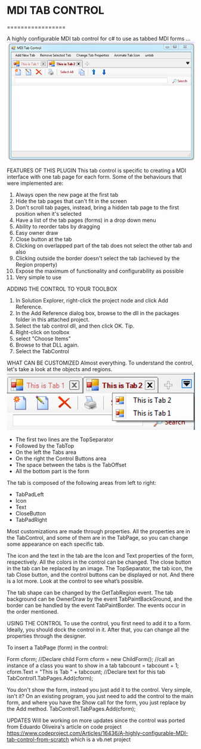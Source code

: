 # MDI TAB CONTROL
=================

A highly configurable MDI tab control for c# to use as tabbed MDI forms ...
<img src="mditabcontrol.png"/>

FEATURES OF THIS PLUGIN
This tab control is specific to creating a MDI interface with one tab page for each form. Some of the behaviours that were implemented are:
1. Always open the new page at the first tab
2. Hide the tab pages that can't fit in the screen
3. Don't scroll tab pages, instead, bring a hidden tab page to the first position when it's selected
4. Have a list of the tab pages (forms) in a drop down menu
5. Ability to reorder tabs by dragging
6. Easy owner draw
7. Close button at the tab
8. Clicking on overlapped part of the tab does not select the other tab and also
9. Clicking outside the border doesn't select the tab (achieved by the Region property)
10. Expose the maximum of functionality and configurability as possible
11. Very simple to use

ADDING THE CONTROL TO YOUR TOOLBOX
1. In Solution Explorer, right-click the project node and click Add Reference.
2. In the Add Reference dialog box, browse to the dll in the packages folder in this attached project.
3. Select the tab control dll, and then click OK. Tip.
4. Right-click on toolbox
5. select "Choose Items"
6. Browse to that DLL again.
7. Select the TabControl

WHAT CAN BE CUSTOMIZED
Almost everything. To understand the control, let's take a look at the objects and regions.
<img src="mditab_control.png"/>
* The first two lines are the TopSeparator
* Followed by the TabTop
* On the left the Tabs area
* On the right the Control Buttons area
* The space between the tabs is the TabOffset
* All the bottom part is the form

The tab is composed of the following areas from left to right:
* TabPadLeft
* Icon
* Text
* CloseButton
* TabPadRight

Most customizations are made through properties. All the properties are in the TabControl, and some of them are in the TabPage, so you can change some appearance on each specific tab.

The icon and the text in the tab are the Icon and Text properties of the form, respectively. All the colors in the control can be changed. The close button in the tab can be replaced by an image. The TopSeparator, the tab icon, the tab Close button, and the control buttons can be displayed or not. And there is a lot more. Look at the control to see what’s possible.

The tab shape can be changed by the GetTabRegion event. The tab background can be OwnerDraw by the event TabPaintBackGround, and the border can be handled by the event TabPaintBorder. The events occur in the order mentioned.

USING THE CONTROL
To use the control, you first need to add it to a form. Ideally, you should dock the control in it. After that, you can change all the properties through the designer.

To insert a TabPage (form) in the control:

  Form cform; //Declare child Form
  cform = new ChildForm(); //call an instance of a class you want to show in a tab
  tabcount = tabcount + 1;
  cform.Text = "This is Tab " + tabcount; //Declare text for this tab
  TabControl1.TabPages.Add(cform);

You don't show the form, instead you just add it to the control. Very simple, isn't it? On an existing program, you just need to add the control to the main form, and where you have the Show call for the form, you just replace by the Add method.
  TabControl1.TabPages.Add(cform);
  
UPDATES
Will be working on more updates since the control was ported from Eduardo Oliveira's article on code project https://www.codeproject.com/Articles/16436/A-highly-configurable-MDI-tab-control-from-scratch which is a vb.net project
